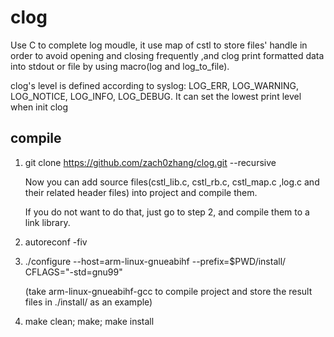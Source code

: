 # clog
Use C to complete log moudle, it use map of cstl to store files' handle in order to avoid opening and closing frequently ,and clog print formatted data into stdout or file by using macro(log and log_to_file).

clog's level is defined according to syslog:
    LOG_ERR, LOG_WARNING, LOG_NOTICE, LOG_INFO, LOG_DEBUG. It can set the lowest print level when init clog

## compile


1. git clone https://github.com/zach0zhang/clog.git --recursive

    Now you can add source files(cstl_lib.c, cstl_rb.c, cstl_map.c ,log.c and their related header files) into project and compile them.

    If you do not want to do that, just go to step 2, and compile them to a link library.

2. autoreconf -fiv
3. ./configure --host=arm-linux-gnueabihf --prefix=$PWD/install/ CFLAGS="-std=gnu99" 

    (take arm-linux-gnueabihf-gcc to compile project and store the result files in ./install/ as an example)
3. make clean; make; make install
